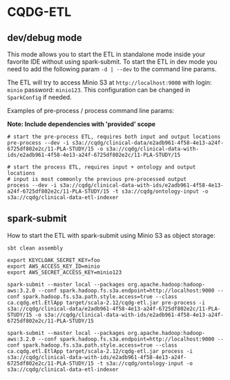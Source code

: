 # CQDG-ETL

## dev/debug mode

This mode allows you to start the ETL in standalone mode inside your favorite IDE without using spark-submit.
To start the ETL in dev mode you need to add the following param `-d | --dev` to the command line params.

The ETL will try to access Minio S3 at `http://localhost:9000` with login: `minio` password: `minio123`. 
This configuration can be changed in `SparkConfig` if needed.

Examples of pre-process / process command line params:

**Note: Include dependencies with 'provided' scope**

```shell
# start the pre-process ETL, requires both input and output locations
pre-process --dev -i s3a://cqdg/clinical-data/e2adb961-4f58-4e13-a24f-6725df802e2c/11-PLA-STUDY/15 -o s3a://cqdg/clinical-data-with-ids/e2adb961-4f58-4e13-a24f-6725df802e2c/11-PLA-STUDY/15
```
```shell
# start the process ETL, requires input + ontology and output locations
# input is most commonly the previous pre-processed output
process --dev -i s3a://cqdg/clinical-data-with-ids/e2adb961-4f58-4e13-a24f-6725df802e2c/11-PLA-STUDY/15 -t s3a://cqdg/ontology-input -o s3a://cqdg/clinical-data-etl-indexer
```

## spark-submit

How to start the ETL with spark-submit using Minio S3 as object storage: 

```shell
sbt clean assembly
```

```shell
export KEYCLOAK_SECRET_KEY=foo
export AWS_ACCESS_KEY_ID=minio
export AWS_SECRET_ACCESS_KEY=minio123
```

```shell
spark-submit --master local --packages org.apache.hadoop:hadoop-aws:3.2.0 --conf spark.hadoop.fs.s3a.endpoint=http://localhost:9000 --conf spark.hadoop.fs.s3a.path.style.access=true --class ca.cqdg.etl.EtlApp target/scala-2.12/cqdg-etl.jar pre-process -i s3a://cqdg/clinical-data/e2adb961-4f58-4e13-a24f-6725df802e2c/11-PLA-STUDY/15 -o s3a://cqdg/clinical-data-with-ids/e2adb961-4f58-4e13-a24f-6725df802e2c/11-PLA-STUDY/15
```
```shell
spark-submit --master local --packages org.apache.hadoop:hadoop-aws:3.2.0 --conf spark.hadoop.fs.s3a.endpoint=http://localhost:9000 --conf spark.hadoop.fs.s3a.path.style.access=true --class ca.cqdg.etl.EtlApp target/scala-2.12/cqdg-etl.jar process -i s3a://cqdg/clinical-data-with-ids/e2adb961-4f58-4e13-a24f-6725df802e2c/11-PLA-STUDY/15 -t s3a://cqdg/ontology-input -o s3a://cqdg/clinical-data-etl-indexer
```
